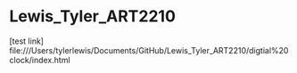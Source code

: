 # Lewis_Tyler_ART2210

[test link] file:///Users/tylerlewis/Documents/GitHub/Lewis_Tyler_ART2210/digtial%20clock/index.html




